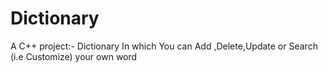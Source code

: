 # Dictionary
A C++ project:- Dictionary In which You can Add ,Delete,Update or Search (i.e Customize) your own word
